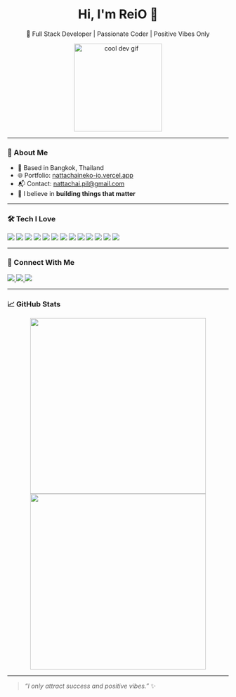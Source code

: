 <h1 align="center">Hi, I'm ReiO 👋</h1>
<p align="center">🚀 Full Stack Developer | Passionate Coder | Positive Vibes Only</p>

<p align="center">
  <img src="https://user-images.githubusercontent.com/18350557/176309783-0785949b-9127-417c-8b55-ab5a4333674e.gif" width="200" alt="cool dev gif" />
</p>

---

### 💼 About Me

- 🗽 Based in Bangkok, Thailand
- 🌐 Portfolio: [nattachaineko-io.vercel.app](https://nattachaineko-io.vercel.app/)
- 📬 Contact: [nattachai.pil@gmail.com](mailto:nattachai.pil@gmail.com)
- 🧠 I believe in **building things that matter**

---

### 🛠️ Tech I Love

<p align="left">
  <img src="https://img.shields.io/badge/JavaScript-F7DF1E?style=flat-square&logo=javascript&logoColor=black" />
  <img src="https://img.shields.io/badge/TypeScript-3178C6?style=flat-square&logo=typescript&logoColor=white" />
  <img src="https://img.shields.io/badge/Node.js-339933?style=flat-square&logo=node.js&logoColor=white" />
  <img src="https://img.shields.io/badge/Express.js-000000?style=flat-square&logo=express&logoColor=white" />
  <img src="https://img.shields.io/badge/React-20232A?style=flat-square&logo=react&logoColor=61DAFB" />
  <img src="https://img.shields.io/badge/Next.js-000000?style=flat-square&logo=next.js&logoColor=white" />
  <img src="https://img.shields.io/badge/Tailwind_CSS-38B2AC?style=flat-square&logo=tailwind-css&logoColor=white" />
  <img src="https://img.shields.io/badge/MongoDB-47A248?style=flat-square&logo=mongodb&logoColor=white" />
  <img src="https://img.shields.io/badge/Firebase-FFCA28?style=flat-square&logo=firebase&logoColor=black" />
  <img src="https://img.shields.io/badge/MQTT-660066?style=flat-square&logo=protocolsio&logoColor=white" />
  <img src="https://img.shields.io/badge/Python-3776AB?style=flat-square&logo=python&logoColor=white" />
  <img src="https://img.shields.io/badge/VB.NET-512BD4?style=flat-square&logo=.net&logoColor=white" />
  <img src="https://img.shields.io/badge/Git-F05032?style=flat-square&logo=git&logoColor=white" />
</p>

---

### 🔗 Connect With Me

<p align="left">
  <a href="https://github.com/Thevi99" target="_blank">
    <img src="https://img.shields.io/badge/GitHub-181717?style=flat-square&logo=github&logoColor=white" />
  </a>
  <a href="https://discord.com/users/500311877323194398" target="_blank">
    <img src="https://img.shields.io/badge/Discord-5865F2?style=flat-square&logo=discord&logoColor=white" />
  </a>
  <a href="https://www.twitch.tv/viisrc_" target="_blank">
    <img src="https://img.shields.io/badge/Twitch-9146FF?style=flat-square&logo=twitch&logoColor=white" />
  </a>
</p>

---

### 📈 GitHub Stats

<p align="center">
  <img src="https://github-readme-stats.vercel.app/api?username=Thevi99&show_icons=true&theme=tokyonight&hide_border=true" width="400" />
  <img src="https://github-readme-streak-stats.herokuapp.com/?user=Thevi99&theme=tokyonight&hide_border=true" width="400" />
</p>

---

> _“I only attract success and positive vibes.”_ ✨
